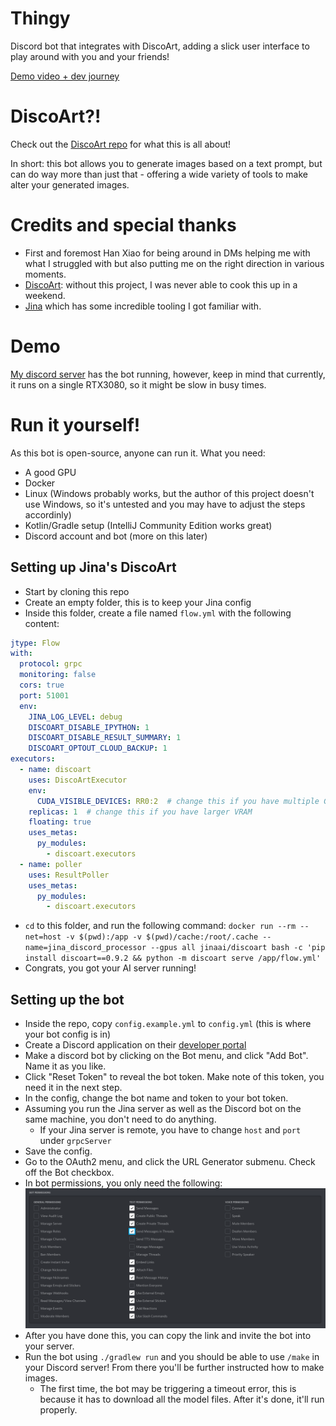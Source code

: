 # Thingy

Discord bot that integrates with DiscoArt, adding a slick user interface to play around with you and your friends!

[Demo video + dev journey](https://www.youtube.com/watch?v=epLF0OXTp-A)

# DiscoArt?!

Check out the [DiscoArt repo](https://github.com/jina-ai/discoart) for what this is all about!

In short: this bot allows you to generate images based on a text prompt, but can do way more than just that - offering a wide variety of tools to make alter your generated images.

# Credits and special thanks

 - First and foremost Han Xiao for being around in DMs helping me with what I struggled with but also putting me on the right direction in various moments.
 - [DiscoArt](https://github.com/jina-ai/discoart): without this project, I was never able to cook this up in a weekend.
 - [Jina](https://jina.ai) which has some incredible tooling I got familiar with.

# Demo

[My discord server](https://discord.gg/j4wQYhhvVd) has the bot running, however, keep in mind that currently, it runs on a single RTX3080, so it might be slow in busy times.

# Run it yourself!

As this bot is open-source, anyone can run it. What you need:

 - A good GPU
 - Docker
 - Linux (Windows probably works, but the author of this project doesn't use Windows, so it's untested and you may have to adjust the steps accordinly)
 - Kotlin/Gradle setup (IntelliJ Community Edition works great)
 - Discord account and bot (more on this later)

## Setting up Jina's DiscoArt

- Start by cloning this repo
- Create an empty folder, this is to keep your Jina config
- Inside this folder, create a file named `flow.yml` with the following content:
```yml
jtype: Flow
with:
  protocol: grpc
  monitoring: false
  cors: true
  port: 51001
  env:
    JINA_LOG_LEVEL: debug
    DISCOART_DISABLE_IPYTHON: 1
    DISCOART_DISABLE_RESULT_SUMMARY: 1
    DISCOART_OPTOUT_CLOUD_BACKUP: 1
executors:
  - name: discoart
    uses: DiscoArtExecutor
    env:
      CUDA_VISIBLE_DEVICES: RR0:2  # change this if you have multiple GPU
    replicas: 1  # change this if you have larger VRAM
    floating: true
    uses_metas:
      py_modules:
        - discoart.executors
  - name: poller
    uses: ResultPoller
    uses_metas:
      py_modules:
        - discoart.executors
```
- `cd` to this folder, and run the following command: `docker run --rm --net=host -v $(pwd):/app -v $(pwd)/cache:/root/.cache --name=jina_discord_processor --gpus all jinaai/discoart bash -c 'pip install discoart==0.9.2 && python -m discoart serve /app/flow.yml'`
- Congrats, you got your AI server running!

## Setting up the bot

- Inside the repo, copy `config.example.yml` to `config.yml` (this is where your bot config is in)
- Create a Discord application on their [developer portal](https://discord.com/developers/applications/me)
- Make a discord bot by clicking on the Bot menu, and click "Add Bot". Name it as you like.
- Click "Reset Token" to reveal the bot token. Make note of this token, you need it in the next step.
- In the config, change the bot name and token to your bot token.
- Assuming you run the Jina server as well as the Discord bot on the same machine, you don't need to do anything.
    - If your Jina server is remote, you have to change `host` and `port` under `grpcServer`
- Save the config.
- Go to the OAuth2 menu, and click the URL Generator submenu. Check off the Bot checkbox.
- In bot permissions, you only need the following:
    ![Bot permissions checkboxes](./extras/bot_perms.png)
- After you have done this, you can copy the link and invite the bot into your server.
- Run the bot using `./gradlew run` and you should be able to use `/make` in your Discord server! From there you'll be further instructed how to make images.
  - The first time, the bot may be triggering a timeout error, this is because it has to download all the model files. After it's done, it'll run properly.